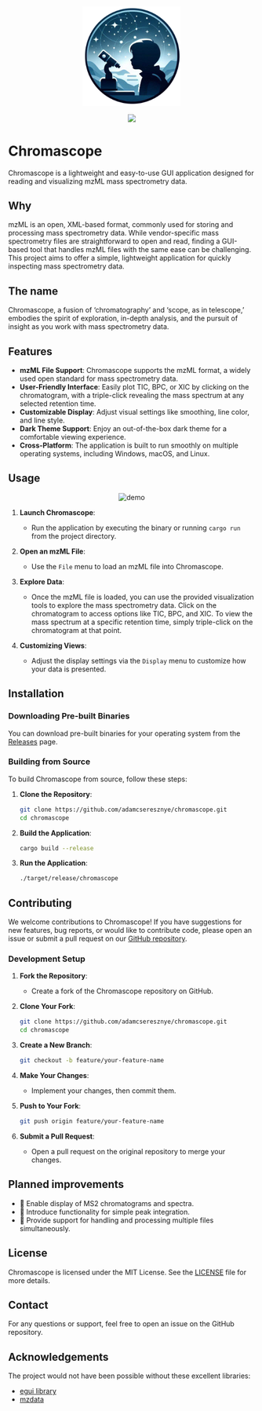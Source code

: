 <p align="center">
<img src="assets/original_icons/logo1.png" alt="Chromascope logo" width="200" />
</p>

<p align="center">
<a target="_blank" href="https://adamcseresznye.github.io/chromascope/docs/chromascope/index.html" title="Documentation"><img src="https://img.shields.io/badge/README-Documentation-green.svg"></a>
</p>

# Chromascope

Chromascope is a lightweight and easy-to-use GUI application designed for reading and visualizing mzML mass spectrometry data.

## Why

mzML is an open, XML-based format, commonly used for storing and processing mass spectrometry data. While vendor-specific mass spectrometry files are straightforward to open and read, finding a GUI-based tool that handles mzML files with the same ease can be challenging. This project aims to offer a simple, lightweight application for quickly inspecting mass spectrometry data.

## The name

Chromascope, a fusion of ‘chromatography’ and ‘scope, as in telescope,’ embodies the spirit of exploration, in-depth analysis, and the pursuit of insight as you work with mass spectrometry data.

## Features

- **mzML File Support**: Chromascope supports the mzML format, a widely used open standard for mass spectrometry data.
- **User-Friendly Interface**: Easily plot TIC, BPC, or XIC by clicking on the chromatogram, with a triple-click revealing the mass spectrum at any selected retention time.
- **Customizable Display**: Adjust visual settings like smoothing, line color, and line style.
- **Dark Theme Support**: Enjoy an out-of-the-box dark theme for a comfortable viewing experience.
- **Cross-Platform**: The application is built to run smoothly on multiple operating systems, including Windows, macOS, and Linux.

## Usage

<p align="center">
<img src="assets/demo.gif" alt="demo" width="900" />
</p>

1. **Launch Chromascope**:
   - Run the application by executing the binary or running `cargo run` from the project directory.

2. **Open an mzML File**:
   - Use the `File` menu to load an mzML file into Chromascope.

3. **Explore Data**:
   - Once the mzML file is loaded, you can use the provided visualization tools to explore the mass spectrometry data. Click on the chromatogram to access options like TIC, BPC, and XIC. To view the mass spectrum at a specific retention time, simply triple-click on the chromatogram at that point.

4. **Customizing Views**:
   - Adjust the display settings via the `Display` menu to customize how your data is presented.

## Installation

### Downloading Pre-built Binaries

You can download pre-built binaries for your operating system from the [Releases](https://github.com/adamcseresznye/chromascope/releases) page.


### Building from Source

To build Chromascope from source, follow these steps:

1. **Clone the Repository**:
   ```bash
   git clone https://github.com/adamcseresznye/chromascope.git
   cd chromascope
   ```

2. **Build the Application**:
   ```bash
   cargo build --release
   ```

3. **Run the Application**:
   ```bash
   ./target/release/chromascope
   ```

## Contributing

We welcome contributions to Chromascope! If you have suggestions for new features, bug reports, or would like to contribute code, please open an issue or submit a pull request on our [GitHub repository](https://github.com/adamcseresznye/chromascope).

### Development Setup

1. **Fork the Repository**:
   - Create a fork of the Chromascope repository on GitHub.

2. **Clone Your Fork**:
   ```bash
   git clone https://github.com/adamcseresznye/chromascope.git
   cd chromascope
   ```

3. **Create a New Branch**:
   ```bash
   git checkout -b feature/your-feature-name
   ```

4. **Make Your Changes**:
   - Implement your changes, then commit them.

5. **Push to Your Fork**:
   ```bash
   git push origin feature/your-feature-name
   ```

6. **Submit a Pull Request**:
   - Open a pull request on the original repository to merge your changes.

## Planned improvements
- 🚧 Enable display of MS2 chromatograms and spectra.
- 🚧 Introduce functionality for simple peak integration.
- 🚧 Provide support for handling and processing multiple files simultaneously.

## License

Chromascope is licensed under the MIT License. See the [LICENSE](https://github.com/adamcseresznye/chromascope/blob/main/LICENSE-MIT) file for more details.

## Contact

For any questions or support, feel free to open an issue on the GitHub repository.

## Acknowledgements

The project would not have been possible without these excellent libraries:
- [egui library](https://github.com/emilk/egui) 
- [mzdata](https://github.com/mobiusklein/mzdata)
